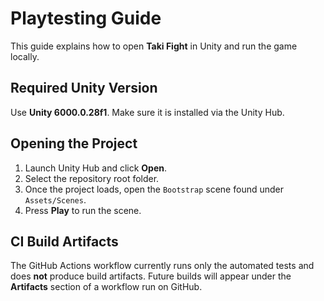 # Playtesting Guide

This guide explains how to open **Taki Fight** in Unity and run the game locally.

## Required Unity Version

Use **Unity 6000.0.28f1**. Make sure it is installed via the Unity Hub.

## Opening the Project

1. Launch Unity Hub and click **Open**.
2. Select the repository root folder.
3. Once the project loads, open the `Bootstrap` scene found under `Assets/Scenes`.
4. Press **Play** to run the scene.

## CI Build Artifacts

The GitHub Actions workflow currently runs only the automated tests and does **not** produce build artifacts. Future builds will appear under the **Artifacts** section of a workflow run on GitHub.

